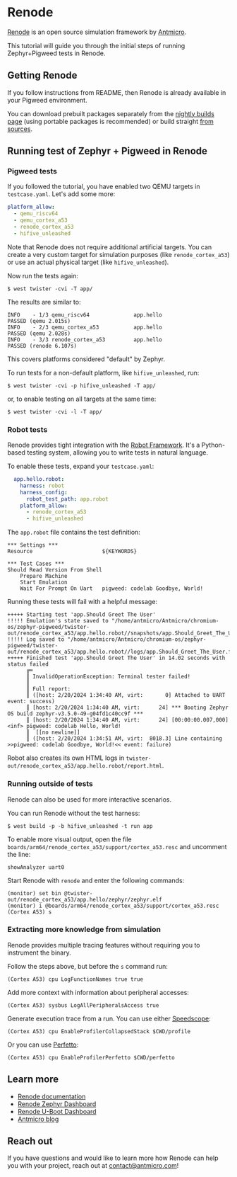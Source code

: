 # Renode

[Renode](https://www.renode.io) is an open source simulation framework by [Antmicro](https://www.antmicro.com).

This tutorial will guide you through the initial steps of running Zephyr+Pigweed tests in Renode.

## Getting Renode

If you follow instructions from README, then Renode is already available in your Pigweed environment.

You can download prebuilt packages separately from the [nightly builds page](https://builds.renode.io) (using portable packages is recommended) or build straight [from sources](https://github.com/renode/renode).

## Running test of Zephyr + Pigweed in Renode

### Pigweed tests

If you followed the tutorial, you have enabled two QEMU targets in `testcase.yaml`. Let's add some more:

```yaml
platform_allow:
  - qemu_riscv64
  - qemu_cortex_a53
  - renode_cortex_a53
  - hifive_unleashed
```

Note that Renode does not require additional artificial targets. You can create a very custom target for simulation purposes (like `renode_cortex_a53`) or use an actual physical target (like `hifive_unleashed`).

Now run the tests again:

```shell
$ west twister -cvi -T app/
```

The results are similar to:
```
INFO    - 1/3 qemu_riscv64              app.hello                                          PASSED (qemu 2.015s)
INFO    - 2/3 qemu_cortex_a53           app.hello                                          PASSED (qemu 2.028s)
INFO    - 3/3 renode_cortex_a53         app.hello                                          PASSED (renode 6.107s)
```

This covers platforms considered "default" by Zephyr.

To run tests for a non-default platform, like `hifive_unleashed`, run:

```shell
$ west twister -cvi -p hifive_unleashed -T app/
```

or, to enable testing on all targets at the same time:

```shell
$ west twister -cvi -l -T app/
```

### Robot tests

Renode provides tight integration with the [Robot Framework](https://robotframework.org/).
It's a Python-based testing system, allowing you to write tests in natural language.

To enable these tests, expand your `testcase.yaml`:

```yaml
  app.hello.robot:
    harness: robot
    harness_config:
      robot_test_path: app.robot
    platform_allow:
      - renode_cortex_a53
      - hifive_unleashed
```

The `app.robot` file contains the test definition:

```
*** Settings ***
Resource                      ${KEYWORDS}

*** Test Cases ***
Should Read Version From Shell
    Prepare Machine
    Start Emulation
    Wait For Prompt On Uart   pigweed: codelab Goodbye, World!
```

Running these tests will fail with a helpful message:

```
+++++ Starting test 'app.Should Greet The User'
!!!!! Emulation's state saved to "/home/antmicro/Antmicro/chromium-os/zephyr-pigweed/twister-out/renode_cortex_a53/app.hello.robot//snapshots/app.Should_Greet_The_User.fail0.save"
!!!!! Log saved to "/home/antmicro/Antmicro/chromium-os/zephyr-pigweed/twister-out/renode_cortex_a53/app.hello.robot//logs/app.Should_Greet_The_User.fail0.log"
+++++ Finished test 'app.Should Greet The User' in 14.02 seconds with status failed
      ╔═
      ║ InvalidOperationException: Terminal tester failed!
      ║
      ║ Full report:
      ║ ([host: 2/20/2024 1:34:40 AM, virt:       0] Attached to UART event: success)
      ║ [host: 2/20/2024 1:34:40 AM, virt:      24] *** Booting Zephyr OS build zephyr-v3.5.0-49-g04fd1c40cc9f ***
      ║ [host: 2/20/2024 1:34:40 AM, virt:      24] [00:00:00.007,000] <inf> pigweed: codelab Hello, World!
      ║  [[no newline]]
      ║ ([host: 2/20/2024 1:34:51 AM, virt:  8018.3] Line containing >>pigweed: codelab Goodbye, World!<< event: failure)
```

Robot also creates its own HTML logs in `twister-out/renode_cortex_a53/app.hello.robot/report.html`.

### Running outside of tests

Renode can also be used for more interactive scenarios.

You can run Renode without the test harness:

```shell
$ west build -p -b hifive_unleashed -t run app
```

To enable more visual output, open the file `boards/arm64/renode_cortex_a53/support/cortex_a53.resc` and uncomment the line:
```
showAnalyzer uart0
```

Start Renode with `renode` and enter the following commands:
```
(monitor) set bin @twister-out/renode_cortex_a53/app.hello/zephyr/zephyr.elf
(monitor) i @boards/arm64/renode_cortex_a53/support/cortex_a53.resc
(Cortex A53) s
```

### Extracting more knowledge from simulation

Renode provides multiple tracing features without requiring you to instrument the binary.

Follow the steps above, but before the `s` command run:
```
(Cortex A53) cpu LogFunctionNames true true
```

Add more context with information about peripheral accesses:
```
(Cortex A53) sysbus LogAllPeripheralsAccess true
```

Generate execution trace from a run. You can use either [Speedscope](https://www.speedscope.app/):
```
(Cortex A53) cpu EnableProfilerCollapsedStack $CWD/profile
```

Or you can use [Perfetto](https://ui.perfetto.dev/):
```
(Cortex A53) cpu EnableProfilerPerfetto $CWD/perfetto
```

## Learn more

* [Renode documentation](https://docs.renode.io/)
* [Renode Zephyr Dashboard](https://zephyr-dashboard.renode.io/)
* [Renode U-Boot Dashboard](https://u-boot-dashboard.renode.io/)
* [Antmicro blog](https://antmicro.com/blog/)

## Reach out

If you have questions and would like to learn more how Renode can help you with your project, reach out at [contact@antmicro.com](mailto:contact@antmicro.com)!

